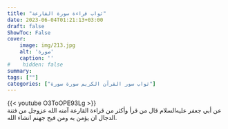 ```yaml
---
title: "ثواب قراءة سورة القارعة"
date: 2023-06-04T01:21:13+03:00
draft: false
ShowToc: False
cover:
    image: img/213.jpg
    alt: 'صورة'
    caption: ''
#    hidden: false
summary: 
tags: [""]
categories: ["ثواب سور القرآن الكريم سورة سورة"]
---
```

{{< youtube O3ToOPE93Lg >}} 
<br>
عن أبي جعفر عليه‌السلام قال من قرأ وأكثر من قراءة القارعة آمنه الله عزوجل
من فتنة الدجال ان يؤمن به ومن فيح جهنم انشاء الله.

